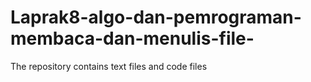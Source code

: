 # Laprak8-algo-dan-pemrograman-membaca-dan-menulis-file-
The repository contains text files and code files
